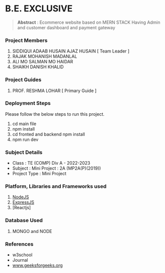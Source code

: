 # B.E. EXCLUSIVE

> **Abstract** : Ecommerce website based on MERN STACK
Having Admin and customer dashboard and payment gateway

### Project Members
1. SIDDIQUI ADAAB HUSAIN AJAZ HUSAIN  [ Team Leader ] 
2. RAJAK MOHANISH MADANLAL 
3. ALI MO SALMAN MO HAIDAR 
4. SHAIKH DANISH KHALID 

### Project Guides
1. PROF. RESHMA LOHAR  [ Primary Guide ] 

### Deployment Steps
Please follow the below steps to run this project.
1. cd main file
2. npm install
3. cd fronted and backend npm install
3. npm run dev

### Subject Details
- Class : TE (COMP) Div A - 2022-2023
- Subject : Mini Project : 2A (MP2A(P)(2019))
- Project Type : Mini Project

### Platform, Libraries and Frameworks used
1. [NodeJS](https://nodejs.org)
2. [ExpressJS](https://expressjs.org)
3. [Reactjs]

### Database Used
1. MONGO and NODE

### References
- w3school
- Journal
- www.geeksforgeeks.org 
